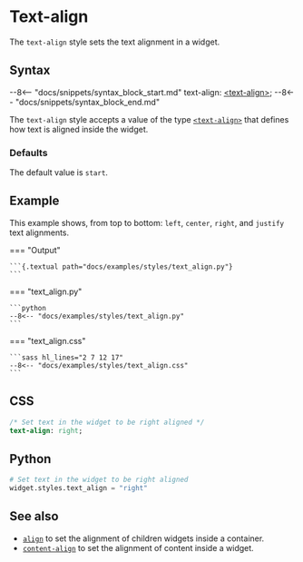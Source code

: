 # Text-align

The `text-align` style sets the text alignment in a widget.

## Syntax

--8<-- "docs/snippets/syntax_block_start.md"
text-align: <a href="../../css_types/text_align">&lt;text-align&gt;</a>;
--8<-- "docs/snippets/syntax_block_end.md"

The `text-align` style accepts a value of the type [`<text-align>`](../css_types/text_align.md) that defines how text is aligned inside the widget.

### Defaults

The default value is `start`.

## Example

This example shows, from top to bottom: `left`, `center`, `right`, and `justify` text alignments.

=== "Output"

    ```{.textual path="docs/examples/styles/text_align.py"}
    ```

=== "text_align.py"

    ```python
    --8<-- "docs/examples/styles/text_align.py"
    ```

=== "text_align.css"

    ```sass hl_lines="2 7 12 17"
    --8<-- "docs/examples/styles/text_align.css"
    ```

[//]: # (TODO: Add an example that shows how `start` and `end` change when RTL support is added.)

## CSS

```sass
/* Set text in the widget to be right aligned */
text-align: right;
```

## Python

```python
# Set text in the widget to be right aligned
widget.styles.text_align = "right"
```

## See also

 - [`align`](./align.md) to set the alignment of children widgets inside a container.
 - [`content-align`](./content_align.md) to set the alignment of content inside a widget.
